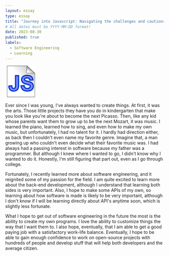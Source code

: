 ```yaml
---
layout: essay
type: essay
title: "Journey into Javascript: Navigating the challenges and cautions of a new language"
# All dates must be YYYY-MM-DD format!
date: 2023-08-30
published: true
labels:
  - Software Engineering
  - Learning
---
```


<img width="100px" class="rounded float-start pe-4" src="../img/javascript.png">

Ever since I was young, I've always wanted to create things. At first, it was the arts. Those little projects they have you do in kindergarten that make you look like you're about to become the next Picasso. Then, like any kid whose parents want them to grow up to be the next Mozart, it was music. I learned the piano, learned how to sing, and even how to make my own music, but unfortunately, I had no talent for it. I hardly had direction either, as back then I couldn't even name my favorite genre. Imagine that, a man growing up who couldn't even decide what their favorite music was. I had always had a passing interest in software because my father was a programmer. But although I knew where I wanted to go, I didn't know why I wanted to do it. Honestly, I'm still figuring that part out, even as I go through college. 

Fortunately, I recently learned more about software engineering, and it reignited some of my passion for the field. I am quite excited to learn more about the back-end development, although I understand that learning both sides is very important. Also, I hope to make some APIs of my own, so learning about how software is made is likely to be very important, although I don't know if I will be learning directly about API's anytime soon, which is slightly less fortunate.

What I hope to get out of software engineering in the future the most is the ability to create my own programs. I love the ability to customize things the way that I want them to. I also hope, eventually, that I am able to get a good paying job with a satisfactory work-life balance. Eventually, I hope to be able to gain enough confidence to work on open-source projects with hundreds of people and develop stuff that will help both developers and the average citizen.
